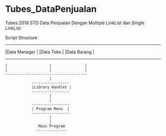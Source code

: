 # Tubes_DataPenjualan
Tubes 2018 STD Data Penjualan Dengan Multiple LinkList dan Single LinkList

Script Structure

--------------		-----------		-------------
|Data Manager |		|Data Toko |	|Data Barang |
--------------		-----------		-------------
	|					|				|
	|					|				|
	-------------------------------------
						|
				-----------------
				|Library Handler |
				-----------------
						|
						|
				-----------------
				| Program Menu  |
				-----------------
						|
						|
				   Main Program
				  --------------
				  
	
